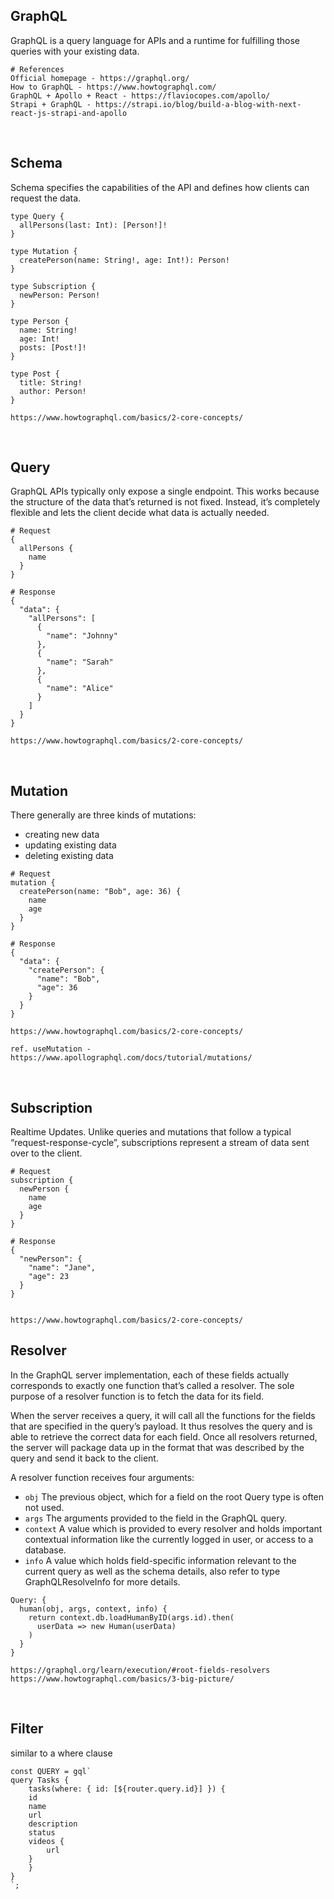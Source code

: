 
## GraphQL
GraphQL is a query language for APIs and a runtime for fulfilling those queries with your existing data.
```
# References
Official homepage - https://graphql.org/
How to GraphQL - https://www.howtographql.com/
GraphQL + Apollo + React - https://flaviocopes.com/apollo/
Strapi + GraphQL - https://strapi.io/blog/build-a-blog-with-next-react-js-strapi-and-apollo
```

<br/>

## Schema
Schema specifies the capabilities of the API and defines how clients can request the data.
```
type Query {
  allPersons(last: Int): [Person!]!
}

type Mutation {
  createPerson(name: String!, age: Int!): Person!
}

type Subscription {
  newPerson: Person!
}

type Person {
  name: String!
  age: Int!
  posts: [Post!]!
}

type Post {
  title: String!
  author: Person!
}

https://www.howtographql.com/basics/2-core-concepts/
```

<br/>

## Query
GraphQL APIs typically only expose a single endpoint. This works because the structure of the data that’s returned is not fixed. Instead, it’s completely flexible and lets the client decide what data is actually needed.
```
# Request
{
  allPersons {
    name
  }
}

# Response
{
  "data": {
    "allPersons": [
      {
        "name": "Johnny"
      },
      {
        "name": "Sarah"
      },
      {
        "name": "Alice"
      }
    ]
  }
}

https://www.howtographql.com/basics/2-core-concepts/
```

<br/>

## Mutation
There generally are three kinds of mutations:
- creating new data
- updating existing data
- deleting existing data

```
# Request
mutation {
  createPerson(name: "Bob", age: 36) {
    name
    age
  }
}

# Response
{
  "data": {
    "createPerson": {
      "name": "Bob",
      "age": 36
    }
  }
}

https://www.howtographql.com/basics/2-core-concepts/

ref. useMutation - https://www.apollographql.com/docs/tutorial/mutations/
```

<br/>

## Subscription
Realtime Updates.  Unlike queries and mutations that follow a typical “request-response-cycle”, subscriptions represent a stream of data sent over to the client.

```
# Request
subscription {
  newPerson {
    name
    age
  }
}

# Response
{
  "newPerson": {
    "name": "Jane",
    "age": 23
  }
}


https://www.howtographql.com/basics/2-core-concepts/
```

## Resolver
In the GraphQL server implementation, each of these fields actually corresponds to exactly one function that’s called a resolver. The sole purpose of a resolver function is to fetch the data for its field.

When the server receives a query, it will call all the functions for the fields that are specified in the query’s payload. It thus resolves the query and is able to retrieve the correct data for each field. Once all resolvers returned, the server will package data up in the format that was described by the query and send it back to the client.

A resolver function receives four arguments:

- `obj` The previous object, which for a field on the root Query type is often not used.
- `args` The arguments provided to the field in the GraphQL query.
- `context` A value which is provided to every resolver and holds important contextual information like the currently logged in user, or access to a database.
- `info` A value which holds field-specific information relevant to the current query as well as the schema details, also refer to type GraphQLResolveInfo for more details.

```
Query: {
  human(obj, args, context, info) {
    return context.db.loadHumanByID(args.id).then(
      userData => new Human(userData)
    )
  }
}

https://graphql.org/learn/execution/#root-fields-resolvers
https://www.howtographql.com/basics/3-big-picture/
```

<br/>

## Filter
similar to a where clause

```
const QUERY = gql`
query Tasks {
    tasks(where: { id: [${router.query.id}] }) {
    id
    name
    url
    description
    status
    videos {
        url
    }
    }
}
`;
```

<br/>

